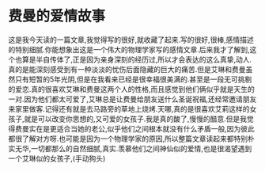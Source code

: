 # 费曼的爱情故事

这是我今天读的一篇文章,我觉得写的很好,就收藏了起来.写的很好,很棒,感情描述的特别细腻.你能想象出这是一个伟大的物理学家写的感情文章.后来我才了解到,这个也算是半自传体了,正是因为亲身深刻的经历过,所以才会表达的这么真挚,动人.真的是能深刻感受到有一种淡淡的忧伤后面隐藏的巨大的痛苦.但是艾琳和费曼虽然只有短暂的5年光阴,但是在我看来已经是很幸福很美满的.甚至是一段无可挑剔的爱恋.真的很喜欢艾琳和费曼这两个人的性格,而且感觉到他们俩似乎就是天生的一对.因为他们都太可爱了,艾琳总是让费曼给朋友送什么圣诞祝福,还经常邀请朋友来家里做客.记得还有就是去马路旁的草地上烧烤.天哪,真的是很喜欢艾莉这样的女孩子,就是可以改变你思想的,又可爱的女孩子.我是真的酸了,慢慢的醋意.但是我觉得费曼实在是更适合当她的老公,似乎他们之间根本就没有什么矛盾一般,因为彼此都很了解对方呀.也可能是因为一个物理学家的原因,所以整篇文章读起来都特别朴实无华,一切都那么的自然细腻,真实.羡慕他们之间神仙似的爱情,也是很渴望遇到一个艾琳似的女孩子,(手动狗头)
